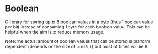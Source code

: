 # Boolean
C library for storing up to 8 boolean values in a byte (thus 1 boolean value per bit) instead of consuming 1 byte for each boolean value.
This can be helpful when the aim is to reduce memory usage.

Note: the actual amount of boolean values that can be stored is platform dependent (depends on the size of `uint8_t`) but most of times will be 8.
